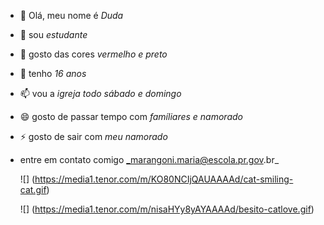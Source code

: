 - 👋 Olá, meu nome é _Duda_
- 👀  sou _estudante_
- 🌱 gosto das cores _vermelho e preto_
- 💞️ tenho _16 anos_
- 📫 vou a _igreja todo sábado e domingo_
- 😄  gosto de passar tempo com _famíliares e namorado_
- ⚡ gosto de sair com _meu namorado_
- entre em contato comigo _marangoni.maria@escola.pr.gov.br_

  ![]
  (https://media1.tenor.com/m/KO80NCIjQAUAAAAd/cat-smiling-cat.gif)
  
  ![]
  (https://media1.tenor.com/m/nisaHYy8yAYAAAAd/besito-catlove.gif)
